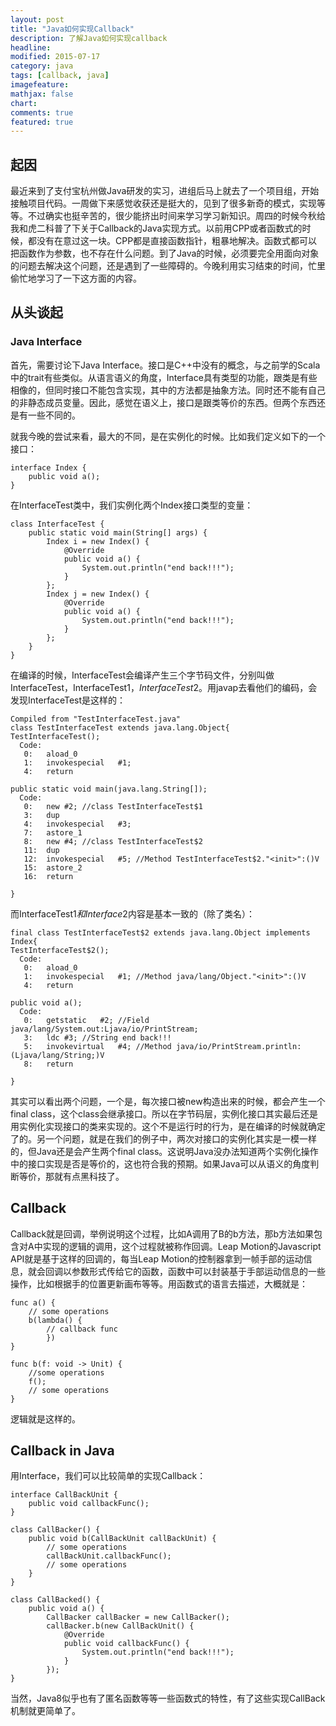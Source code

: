 ```yaml
---
layout: post
title: "Java如何实现Callback"
description: 了解Java如何实现callback
headline:
modified: 2015-07-17
category: java
tags: [callback, java]
imagefeature:
mathjax: false
chart:
comments: true
featured: true
---
```


## 起因

最近来到了支付宝杭州做Java研发的实习，进组后马上就去了一个项目组，开始接触项目代码。一周做下来感觉收获还是挺大的，见到了很多新奇的模式，实现等等。不过确实也挺辛苦的，很少能挤出时间来学习学习新知识。周四的时候今秋给我和虎二科普了下关于Callback的Java实现方式。以前用CPP或者函数式的时候，都没有在意过这一块。CPP都是直接函数指针，粗暴地解决。函数式都可以把函数作为参数，也不存在什么问题。到了Java的时候，必须要完全用面向对象的问题去解决这个问题，还是遇到了一些障碍的。今晚利用实习结束的时间，忙里偷忙地学习了一下这方面的内容。

## 从头谈起

### Java Interface

首先，需要讨论下Java Interface。接口是C++中没有的概念，与之前学的Scala中的trait有些类似。从语言语义的角度，Interface具有类型的功能，跟类是有些相像的，但同时接口不能包含实现，其中的方法都是抽象方法。同时还不能有自己的非静态成员变量。因此，感觉在语义上，接口是跟类等价的东西。但两个东西还是有一些不同的。

就我今晚的尝试来看，最大的不同，是在实例化的时候。比如我们定义如下的一个接口：

	interface Index {
		public void a();
	}

在InterfaceTest类中，我们实例化两个Index接口类型的变量：

	class InterfaceTest {
		public static void main(String[] args) {
			Index i = new Index() {
				@Override
				public void a() {
					System.out.println("end back!!!");
				}
			};
			Index j = new Index() {
				@Override
				public void a() {
					System.out.println("end back!!!");
				}
			};
		}
	}

在编译的时候，InterfaceTest会编译产生三个字节码文件，分别叫做InterfaceTest，InterfaceTest$1，InterfaceTest$2。用javap去看他们的编码，会发现InterfaceTest是这样的：


	Compiled from "TestInterfaceTest.java"
	class TestInterfaceTest extends java.lang.Object{
	TestInterfaceTest();
	  Code:
	   0:	aload_0
	   1:	invokespecial	#1;
	   4:	return

	public static void main(java.lang.String[]);
	  Code:
	   0:	new	#2; //class TestInterfaceTest$1
	   3:	dup
	   4:	invokespecial	#3;
	   7:	astore_1
	   8:	new	#4; //class TestInterfaceTest$2
	   11:	dup
	   12:	invokespecial	#5; //Method TestInterfaceTest$2."<init>":()V
	   15:	astore_2
	   16:	return

	}


而InterfaceTest$1和Interface$2内容是基本一致的（除了类名）：


	final class TestInterfaceTest$2 extends java.lang.Object implements Index{
	TestInterfaceTest$2();
	  Code:
	   0:	aload_0
	   1:	invokespecial	#1; //Method java/lang/Object."<init>":()V
	   4:	return

	public void a();
	  Code:
	   0:	getstatic	#2; //Field java/lang/System.out:Ljava/io/PrintStream;
	   3:	ldc	#3; //String end back!!!
	   5:	invokevirtual	#4; //Method java/io/PrintStream.println:(Ljava/lang/String;)V
	   8:	return

	}

其实可以看出两个问题，一个是，每次接口被new构造出来的时候，都会产生一个final class，这个class会继承接口。所以在字节码层，实例化接口其实最后还是用实例化实现接口的类来实现的。这个不是运行时的行为，是在编译的时候就确定了的。另一个问题，就是在我们的例子中，两次对接口的实例化其实是一模一样的，但Java还是会产生两个final class。这说明Java没办法知道两个实例化操作中的接口实现是否是等价的，这也符合我的预期。如果Java可以从语义的角度判断等价，那就有点黑科技了。

## Callback

Callback就是回调，举例说明这个过程，比如A调用了B的b方法，那b方法如果包含对A中实现的逻辑的调用，这个过程就被称作回调。Leap Motion的Javascript API就是基于这样的回调的，每当Leap Motion的控制器拿到一帧手部的运动信息，就会回调以参数形式传给它的函数，函数中可以封装基于手部运动信息的一些操作，比如根据手的位置更新画布等等。用函数式的语言去描述，大概就是：

	func a() {
		// some operations
		b(lambda() {
			// callback func
			})
	}

	func b(f: void -> Unit) {
		//some operations
		f();
		// some operations
	}

逻辑就是这样的。

## Callback in Java

用Interface，我们可以比较简单的实现Callback：

	interface CallBackUnit {
		public void callbackFunc();
	}

	class CallBacker() {
		public void b(CallBackUnit callBackUnit) {
			// some operations
			callBackUnit.callbackFunc();
			// some operations
		}
	}

	class CallBacked() {
		public void a() {
			CallBacker callBacker = new CallBacker();
			callBacker.b(new CallBackUnit() {
				@Override
				public void callbackFunc() {
					System.out.println("end back!!!");
				}
			});
	}

当然，Java8似乎也有了匿名函数等等一些函数式的特性，有了这些实现CallBack机制就更简单了。